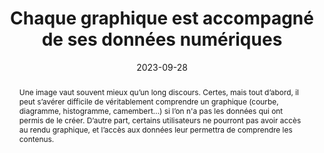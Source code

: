 ---
N: '12'
Rubrique: Contenus
title: Chaque graphique est accompagné de ses données numériques 
detail: Chaque graphique est accompagné de ses données numériques 
abstract: Une image vaut souvent mieux qu’un long discours. Certes, mais tout d’abord, il peut s’avérer difficile de véritablement comprendre un graphique (courbe, diagramme, histogramme, camembert...) si l’on n'a pas les données qui ont permis de le créer. D’autre part, certains utilisateurs ne pourront pas avoir accès au rendu graphique, et l’accès aux données leur permettra de comprendre les contenus.
categories: [" Images et médias"]
agrege: O4012-E008
opquast: '4 012'
indiceebook: '8'
description: "Règle n° 008"
weight:  008
actif: '1'
layout: rules
date: 2023-09-28
tags: ["Accessibilité", ""]
objectif: ["Permettre ou améliorer la compréhension du graphique.", "Faciliter le partage des données.", "Améliorer l’accessibilité des contenus aux personnes handicapées. ", "Améliorer la prise en compte des contenus par les moteurs de recherche et outils d’indexation."]
Meo: ["Pour chaque graphique représentant des données numériques (courbe, diagramme, histogramme, camembert...):
<ul>
<li>Afficher de manière structurée, dans le contexte immédiat du graphique, toutes les données numériques qu’il représente, par exemple sous forme de tableau de données.</li>
<li>Ou fournir dans le contexte immédiat du graphique un lien vers un contenu du même type.
</li>
</ul>
"]
Controle: "Vérifier la présence, pour chaque graphique, d’un contenu structuré indiquant toutes les données numériques qu'il représente, ou d’un lien vers une page fournissant celles-ci."
Author: ["Opquast"]
steps: ["Conception", "Editorial"]
---